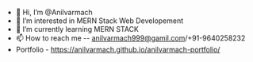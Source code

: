 - 👋 Hi, I’m @Anilvarmach
- 👀 I’m interested in MERN Stack Web Developement
- 🌱 I’m currently learning MERN STACK 
- 📫 How to reach me -- anilvarmach999@gamil.com/+91-9640258232
- Portfolio - https://anilvarmach.github.io/anilvarmach-portfolio/

<!---
Anilvarmach/Anilvarmach is a ✨ special ✨ repository because its `README.md` (this file) appears on your GitHub profile.
You can click the Preview link to take a look at your changes.
--->
